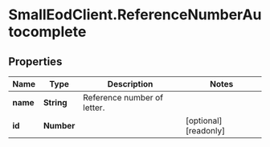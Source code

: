 # SmallEodClient.ReferenceNumberAutocomplete

## Properties

Name | Type | Description | Notes
------------ | ------------- | ------------- | -------------
**name** | **String** | Reference number of letter. | 
**id** | **Number** |  | [optional] [readonly] 



